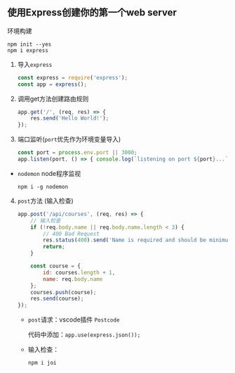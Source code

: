 ## 使用Express创建你的第一个web server

环境构建

```
npm init --yes
npm i express
```

1. 导入`express`

   ```javascript
   const express = require('express');
   const app = express();
   ```

2. 调用get方法创建路由规则

   ```javascript
   app.get('/', (req, res) => {
       res.send('Hello World!');
   });
   ```

3. 端口监听(`port`优先作为环境变量导入)

   ```javascript
   const port = process.env.port || 3000;
   app.listen(port, () => { console.log(`listening on port ${port}...`)});
   ```

- `nodemon` node程序监视

  ```
  npm i -g nodemon
  ```

4. `post`方法 (输入检查)

   ```javascript
   app.post('/api/courses', (req, res) => {
       // 输入检查
       if (!req.body.name || req.body.name.length < 3) {
           // 400 Bad Request
           res.status(400).send('Name is required and should be minimum 3 characters');
           return;
       }
   
       const course = {
           id: courses.length + 1,
           name: req.body.name
       };
       courses.push(course);
       res.send(course);
   });
   ```

   - `post`请求：vscode插件 `Postcode`

     代码中添加：`app.use(express.json());`

   - 输入检查：

     ```
     npm i joi
     ```

     